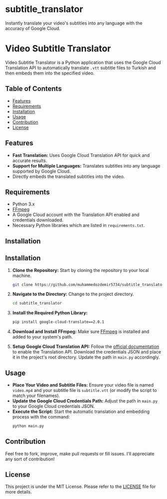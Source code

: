 # subtitle_translator
Instantly translate your video's  subtitles into any language with the accuracy of Google Cloud.
# Video Subtitle Translator

Video Subtitle Translator is a Python application that uses the Google Cloud Translation API to automatically translate `.vtt` subtitle files to Turkish and then embeds them into the specified video.


## Table of Contents

- [Features](#features)
- [Requirements](#requirements)
- [Installation](#installation)
- [Usage](#usage)
- [Contribution](#contribution)
- [License](#license)

## Features

- **Fast Translation:** Uses Google Cloud Translation API for quick and accurate results.
- **Support for Multiple Languages:** Translates subtitles into any language supported by Google Cloud.
- Directly embeds the translated subtitles into the video.

## Requirements

- Python 3.x
- [FFmpeg](https://ffmpeg.org/download.html)
- A Google Cloud account with the Translation API enabled and credentials downloaded.
- Necessary Python libraries which are listed in `requirements.txt`.


## Installation

## Installation

1. **Clone the Repository:** Start by cloning the repository to your local machine.
   ```bash
   git clone https://github.com/muhammedozdemir5734/subtitle_translator.git
   ```

2. **Navigate to the Directory:** Change to the project directory.
   ```bash
   cd subtitle_translator
   ```

3. **Install the Required Python Library:**
   ```bash
   pip install google-cloud-translate==2.0.1
   ```

4. **Download and Install FFmpeg:** Make sure [FFmpeg](https://ffmpeg.org/download.html) is installed and added to your system's path.

5. **Setup Google Cloud Translation API:** Follow the [official documentation](https://cloud.google.com/translate/docs/setup) to enable the Translation API. Download the credentials JSON and place it in the project's root directory. Update the path in `main.py` accordingly.

## Usage

- **Place Your Video and Subtitle Files:** Ensure your video file is named `video.mp4` and your subtitle file is `subtitle.vtt` (or modify the script to match your filenames).
- **Update the Google Cloud Credentials Path:** Adjust the path in `main.py` to your Google Cloud credentials JSON.
- **Execute the Script:** Start the automatic translation and embedding process with the command:
   ```bash
   python main.py
   ```

## Contribution
Feel free to fork, improve, make pull requests or fill issues. I'll appreciate any sort of contribution!

## License
This project is under the MIT License. Please refer to the [LICENSE](LICENSE) file for more details.
```




